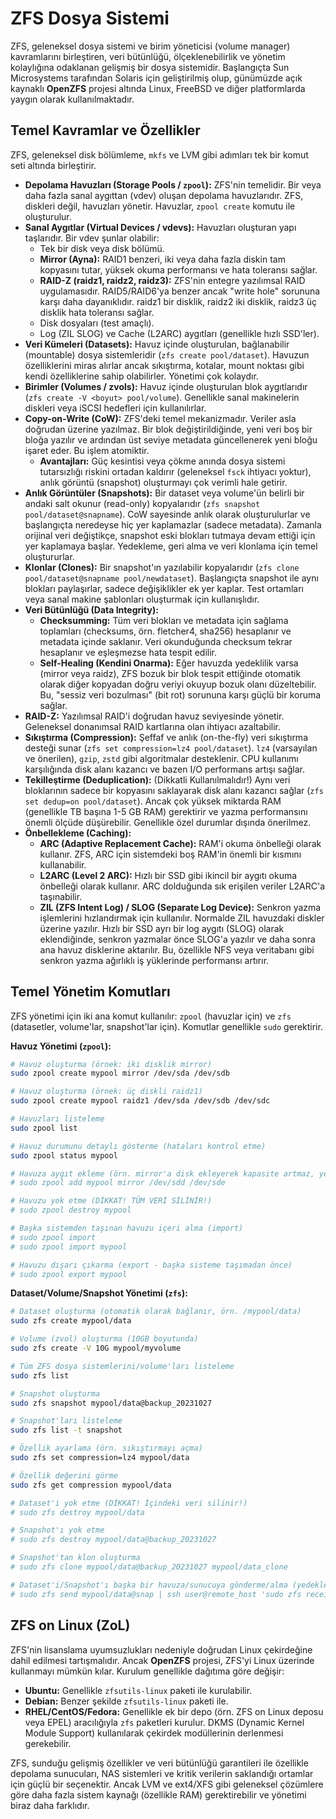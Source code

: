 # ZFS Dosya Sistemi

ZFS, geleneksel dosya sistemi ve birim yöneticisi (volume manager) kavramlarını birleştiren, veri bütünlüğü, ölçeklenebilirlik ve yönetim kolaylığına odaklanan gelişmiş bir dosya sistemidir. Başlangıçta Sun Microsystems tarafından Solaris için geliştirilmiş olup, günümüzde açık kaynaklı **OpenZFS** projesi altında Linux, FreeBSD ve diğer platformlarda yaygın olarak kullanılmaktadır.

## Temel Kavramlar ve Özellikler

ZFS, geleneksel disk bölümleme, `mkfs` ve LVM gibi adımları tek bir komut seti altında birleştirir.

*   **Depolama Havuzları (Storage Pools / `zpool`):** ZFS'nin temelidir. Bir veya daha fazla sanal aygıttan (vdev) oluşan depolama havuzlarıdır. ZFS, diskleri değil, havuzları yönetir. Havuzlar, `zpool create` komutu ile oluşturulur.
*   **Sanal Aygıtlar (Virtual Devices / vdevs):** Havuzları oluşturan yapı taşlarıdır. Bir vdev şunlar olabilir:
    *   Tek bir disk veya disk bölümü.
    *   **Mirror (Ayna):** RAID1 benzeri, iki veya daha fazla diskin tam kopyasını tutar, yüksek okuma performansı ve hata toleransı sağlar.
    *   **RAID-Z (raidz1, raidz2, raidz3):** ZFS'nin entegre yazılımsal RAID uygulamasıdır. RAID5/RAID6'ya benzer ancak "write hole" sorununa karşı daha dayanıklıdır. raidz1 bir disklik, raidz2 iki disklik, raidz3 üç disklik hata toleransı sağlar.
    *   Disk dosyaları (test amaçlı).
    *   Log (ZIL SLOG) ve Cache (L2ARC) aygıtları (genellikle hızlı SSD'ler).
*   **Veri Kümeleri (Datasets):** Havuz içinde oluşturulan, bağlanabilir (mountable) dosya sistemleridir (`zfs create pool/dataset`). Havuzun özelliklerini miras alırlar ancak sıkıştırma, kotalar, mount noktası gibi kendi özelliklerine sahip olabilirler. Yönetimi çok kolaydır.
*   **Birimler (Volumes / zvols):** Havuz içinde oluşturulan blok aygıtlarıdır (`zfs create -V <boyut> pool/volume`). Genellikle sanal makinelerin diskleri veya iSCSI hedefleri için kullanılırlar.
*   **Copy-on-Write (CoW):** ZFS'deki temel mekanizmadır. Veriler asla doğrudan üzerine yazılmaz. Bir blok değiştirildiğinde, yeni veri boş bir bloğa yazılır ve ardından üst seviye metadata güncellenerek yeni bloğu işaret eder. Bu işlem atomiktir.
    *   **Avantajları:** Güç kesintisi veya çökme anında dosya sistemi tutarsızlığı riskini ortadan kaldırır (geleneksel `fsck` ihtiyacı yoktur), anlık görüntü (snapshot) oluşturmayı çok verimli hale getirir.
*   **Anlık Görüntüler (Snapshots):** Bir dataset veya volume'ün belirli bir andaki salt okunur (read-only) kopyalarıdır (`zfs snapshot pool/dataset@snapname`). CoW sayesinde anlık olarak oluşturulurlar ve başlangıçta neredeyse hiç yer kaplamazlar (sadece metadata). Zamanla orijinal veri değiştikçe, snapshot eski blokları tutmaya devam ettiği için yer kaplamaya başlar. Yedekleme, geri alma ve veri klonlama için temel oluştururlar.
*   **Klonlar (Clones):** Bir snapshot'ın yazılabilir kopyalarıdır (`zfs clone pool/dataset@snapname pool/newdataset`). Başlangıçta snapshot ile aynı blokları paylaşırlar, sadece değişiklikler ek yer kaplar. Test ortamları veya sanal makine şablonları oluşturmak için kullanışlıdır.
*   **Veri Bütünlüğü (Data Integrity):**
    *   **Checksumming:** Tüm veri blokları ve metadata için sağlama toplamları (checksums, örn. fletcher4, sha256) hesaplanır ve metadata içinde saklanır. Veri okunduğunda checksum tekrar hesaplanır ve eşleşmezse hata tespit edilir.
    *   **Self-Healing (Kendini Onarma):** Eğer havuzda yedeklilik varsa (mirror veya raidz), ZFS bozuk bir blok tespit ettiğinde otomatik olarak diğer kopyadan doğru veriyi okuyup bozuk olanı düzeltebilir. Bu, "sessiz veri bozulması" (bit rot) sorununa karşı güçlü bir koruma sağlar.
*   **RAID-Z:** Yazılımsal RAID'i doğrudan havuz seviyesinde yönetir. Geleneksel donanımsal RAID kartlarına olan ihtiyacı azaltabilir.
*   **Sıkıştırma (Compression):** Şeffaf ve anlık (on-the-fly) veri sıkıştırma desteği sunar (`zfs set compression=lz4 pool/dataset`). `lz4` (varsayılan ve önerilen), `gzip`, `zstd` gibi algoritmalar desteklenir. CPU kullanımı karşılığında disk alanı kazancı ve bazen I/O performans artışı sağlar.
*   **Tekilleştirme (Deduplication):** (Dikkatli Kullanılmalıdır!) Aynı veri bloklarının sadece bir kopyasını saklayarak disk alanı kazancı sağlar (`zfs set dedup=on pool/dataset`). Ancak çok yüksek miktarda RAM (genellikle TB başına 1-5 GB RAM) gerektirir ve yazma performansını önemli ölçüde düşürebilir. Genellikle özel durumlar dışında önerilmez.
*   **Önbellekleme (Caching):**
    *   **ARC (Adaptive Replacement Cache):** RAM'i okuma önbelleği olarak kullanır. ZFS, ARC için sistemdeki boş RAM'in önemli bir kısmını kullanabilir.
    *   **L2ARC (Level 2 ARC):** Hızlı bir SSD gibi ikincil bir aygıtı okuma önbelleği olarak kullanır. ARC dolduğunda sık erişilen veriler L2ARC'a taşınabilir.
    *   **ZIL (ZFS Intent Log) / SLOG (Separate Log Device):** Senkron yazma işlemlerini hızlandırmak için kullanılır. Normalde ZIL havuzdaki diskler üzerine yazılır. Hızlı bir SSD ayrı bir log aygıtı (SLOG) olarak eklendiğinde, senkron yazmalar önce SLOG'a yazılır ve daha sonra ana havuz disklerine aktarılır. Bu, özellikle NFS veya veritabanı gibi senkron yazma ağırlıklı iş yüklerinde performansı artırır.

## Temel Yönetim Komutları

ZFS yönetimi için iki ana komut kullanılır: `zpool` (havuzlar için) ve `zfs` (datasetler, volume'lar, snapshot'lar için). Komutlar genellikle `sudo` gerektirir.

**Havuz Yönetimi (`zpool`):**

```bash
# Havuz oluşturma (örnek: iki disklik mirror)
sudo zpool create mypool mirror /dev/sda /dev/sdb

# Havuz oluşturma (örnek: üç diskli raidz1)
sudo zpool create mypool raidz1 /dev/sda /dev/sdb /dev/sdc

# Havuzları listeleme
sudo zpool list

# Havuz durumunu detaylı gösterme (hataları kontrol etme)
sudo zpool status mypool 

# Havuza aygıt ekleme (örn. mirror'a disk ekleyerek kapasite artmaz, yedeklilik artar; veya yeni vdev ekleme)
# sudo zpool add mypool mirror /dev/sdd /dev/sde 

# Havuzu yok etme (DİKKAT! TÜM VERİ SİLİNİR!)
# sudo zpool destroy mypool

# Başka sistemden taşınan havuzu içeri alma (import)
# sudo zpool import 
# sudo zpool import mypool

# Havuzu dışarı çıkarma (export - başka sisteme taşımadan önce)
# sudo zpool export mypool
```

**Dataset/Volume/Snapshot Yönetimi (`zfs`):**

```bash
# Dataset oluşturma (otomatik olarak bağlanır, örn. /mypool/data)
sudo zfs create mypool/data

# Volume (zvol) oluşturma (10GB boyutunda)
sudo zfs create -V 10G mypool/myvolume

# Tüm ZFS dosya sistemlerini/volume'ları listeleme
sudo zfs list

# Snapshot oluşturma
sudo zfs snapshot mypool/data@backup_20231027

# Snapshot'ları listeleme
sudo zfs list -t snapshot

# Özellik ayarlama (örn. sıkıştırmayı açma)
sudo zfs set compression=lz4 mypool/data

# Özellik değerini görme
sudo zfs get compression mypool/data

# Dataset'i yok etme (DİKKAT! İçindeki veri silinir!)
# sudo zfs destroy mypool/data

# Snapshot'ı yok etme
# sudo zfs destroy mypool/data@backup_20231027

# Snapshot'tan klon oluşturma
# sudo zfs clone mypool/data@backup_20231027 mypool/data_clone

# Dataset'i/Snapshot'ı başka bir havuza/sunucuya gönderme/alma (yedekleme/replikasyon)
# sudo zfs send mypool/data@snap | ssh user@remote_host 'sudo zfs receive otherpool/data_backup'
```

## ZFS on Linux (ZoL)

ZFS'nin lisanslama uyumsuzlukları nedeniyle doğrudan Linux çekirdeğine dahil edilmesi tartışmalıdır. Ancak **OpenZFS** projesi, ZFS'yi Linux üzerinde kullanmayı mümkün kılar. Kurulum genellikle dağıtıma göre değişir:

*   **Ubuntu:** Genellikle `zfsutils-linux` paketi ile kurulabilir.
*   **Debian:** Benzer şekilde `zfsutils-linux` paketi ile.
*   **RHEL/CentOS/Fedora:** Genellikle ek bir depo (örn. ZFS on Linux deposu veya EPEL) aracılığıyla `zfs` paketleri kurulur. DKMS (Dynamic Kernel Module Support) kullanılarak çekirdek modüllerinin derlenmesi gerekebilir.

ZFS, sunduğu gelişmiş özellikler ve veri bütünlüğü garantileri ile özellikle depolama sunucuları, NAS sistemleri ve kritik verilerin saklandığı ortamlar için güçlü bir seçenektir. Ancak LVM ve ext4/XFS gibi geleneksel çözümlere göre daha fazla sistem kaynağı (özellikle RAM) gerektirebilir ve yönetimi biraz daha farklıdır.
